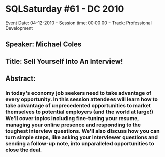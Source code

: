 # SQLSaturday #61 - DC 2010
Event Date: 04-12-2010 - Session time: 00:00:00 - Track: Professional Development
## Speaker: Michael Coles
## Title: Sell Yourself Into An Interview!
## Abstract:
### In today's economy job seekers need to take advantage of every opportunity.  In this session attendees will learn how to take advantage of unprecedented opportunities to market themselves to potential employers (and the world at large!)  We'll cover topics including fine-tuning your resume, managing your online presence and responding to the toughest interview questions.  We'll also discuss how you can turn simple steps, like asking your interviewer questions and sending a follow-up note, into unparalleled opportunities to close the deal.
